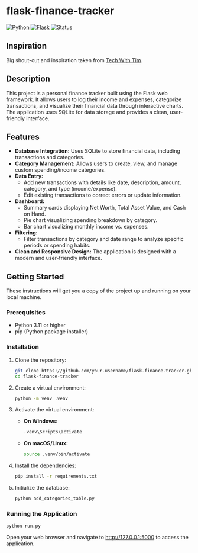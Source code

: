 # flask-finance-tracker

[![Python](https://img.shields.io/badge/Python-3.11-3776AB?logo=python)](https://www.python.org/)
[![Flask](https://img.shields.io/badge/Flask-3.1-000000?logo=flask)](https://flask.palletsprojects.com/)
![Status](https://img.shields.io/badge/Status-Active%20Development-blue)

## Inspiration

Big shout-out and inspiration taken from [Tech With Tim](https://www.youtube.com/@TechWithTim).

## Description

This project is a personal finance tracker built using the Flask web framework. It allows users to log their income and expenses, categorize transactions, and visualize their financial data through interactive charts. The application uses SQLite for data storage and provides a clean, user-friendly interface.

## Features

*   **Database Integration:** Uses SQLite to store financial data, including transactions and categories.
*   **Category Management:** Allows users to create, view, and manage custom spending/income categories.
*   **Data Entry:**
    *   Add new transactions with details like date, description, amount, category, and type (income/expense).
    *   Edit existing transactions to correct errors or update information.
*   **Dashboard:**
    *   Summary cards displaying Net Worth, Total Asset Value, and Cash on Hand.
    *   Pie chart visualizing spending breakdown by category.
    *   Bar chart visualizing monthly income vs. expenses.
*   **Filtering:**
    *   Filter transactions by category and date range to analyze specific periods or spending habits.
*   **Clean and Responsive Design:** The application is designed with a modern and user-friendly interface.


## Getting Started

These instructions will get you a copy of the project up and running on your local machine.

### Prerequisites

*   Python 3.11 or higher
*   pip (Python package installer)

### Installation

1.  Clone the repository:

    ```bash
    git clone https://github.com/your-username/flask-finance-tracker.git  <!-- Replace your-username -->
    cd flask-finance-tracker
    ```

2.  Create a virtual environment:

    ```bash
    python -m venv .venv
    ```

3.  Activate the virtual environment:

    *   **On Windows:**

        ```bash
        .venv\Scripts\activate
        ```

    *   **On macOS/Linux:**

        ```bash
        source .venv/bin/activate
        ```

4.  Install the dependencies:

    ```bash
    pip install -r requirements.txt
    ```

5.  Initialize the database:

    ```bash
    python add_categories_table.py
    ```

### Running the Application

```bash
python run.py
```

Open your web browser and navigate to http://127.0.0.1:5000 to access the application.
